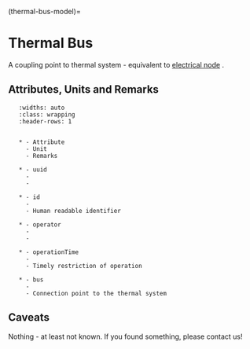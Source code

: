 (thermal-bus-model)=

# Thermal Bus

A coupling point to thermal system - equivalent to [electrical node](../grid/node.md#node)
.

## Attributes, Units and Remarks

```{list-table}
   :widths: auto
   :class: wrapping
   :header-rows: 1


   * - Attribute
     - Unit
     - Remarks

   * - uuid
     -
     -

   * - id
     -
     - Human readable identifier

   * - operator
     -
     -

   * - operationTime
     -
     - Timely restriction of operation

   * - bus
     -
     - Connection point to the thermal system

```

## Caveats

Nothing - at least not known.
If you found something, please contact us!
